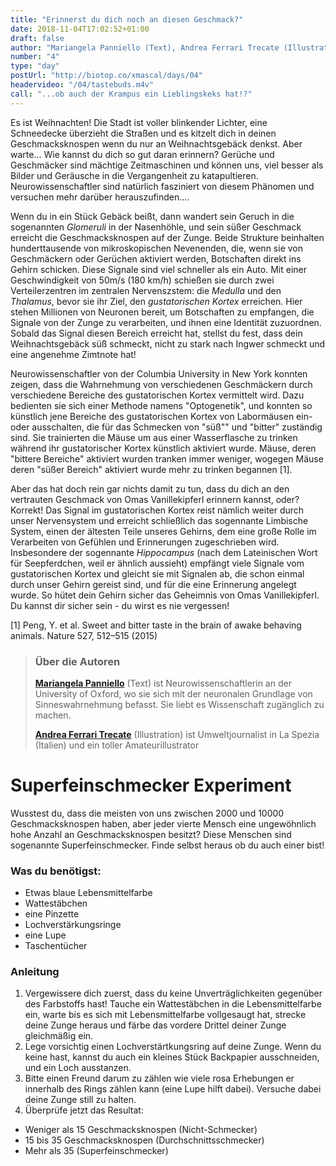 ```yaml
---
title: "Erinnerst du dich noch an diesen Geschmack?"
date: 2018-11-04T17:02:52+01:00
draft: false
author: "Mariangela Panniello (Text), Andrea Ferrari Trecate (Illustration)"
number: "4"
type: "day"
postUrl: "http://biotop.co/xmascal/days/04"
headervideo: "/04/tastebuds.m4v"
call: "...ob auch der Krampus ein Lieblingskeks hat!?"
---
```

Es ist Weihnachten! Die Stadt ist voller blinkender Lichter, eine Schneedecke überzieht die Straßen und es kitzelt dich in deinen Geschmacksknospen wenn du nur an Weihnachtsgebäck denkst. Aber warte... Wie kannst du dich so gut daran erinnern?
Gerüche und Geschmäcker sind mächtige Zeitmaschinen und können uns, viel besser als Bilder und Geräusche  in die Vergangenheit zu katapultieren. Neurowissenschaftler sind natürlich fasziniert von diesem Phänomen und  versuchen mehr darüber herauszufinden....

Wenn du in ein Stück Gebäck beißt, dann wandert sein Geruch in die sogenannten *Glomeruli* in der Nasenhöhle, und sein süßer Geschmack erreicht die Geschmacksknospen auf der Zunge. Beide Strukture beinhalten hunderttausende von mikroskopischen Nevenenden, die, wenn sie von Geschmäckern oder Gerüchen aktiviert werden, Botschaften direkt ins Gehirn schicken. Diese Signale sind viel schneller als ein Auto. Mit einer Geschwindigkeit von 50m/s (180 km/h) schießen sie durch zwei Verteilerzentren im zentralen Nervenszstem: die *Medulla* und den *Thalamus*, bevor sie ihr Ziel, den *gustatorischen Kortex* erreichen. Hier stehen Millionen von Neuronen bereit, um Botschaften zu empfangen, die Signale von der Zunge zu verarbeiten, und ihnen eine Identität zuzuordnen. Sobald das Signal diesen Bereich erreicht hat, stellst du fest, dass dein Weihnachtsgebäck süß schmeckt, nicht zu stark nach Ingwer schmeckt und eine angenehme Zimtnote hat!

Neurowissenschaftler von der Columbia University in New York konnten zeigen, dass die Wahrnehmung von verschiedenen Geschmäckern durch verschiedene Bereiche des gustatorischen Kortex vermittelt wird. Dazu bedienten sie sich einer Methode namens "Optogenetik", und konnten so künstlich jene Bereiche des gustatorischen Kortex von Labormäusen ein- oder ausschalten, die für das Schmecken von "süß"" und "bitter" zuständig sind. Sie trainierten die Mäuse um aus einer Wasserflasche zu trinken während ihr gustatorischer Kortex künstlich aktiviert wurde. Mäuse, deren "bittere Bereiche" aktiviert wurden tranken immer weniger, wogegen Mäuse deren "süßer Bereich" aktiviert wurde mehr zu trinken begannen [1].

Aber das hat doch rein gar nichts damit zu tun, dass du dich an den vertrauten Geschmack von Omas Vanillekipferl erinnern kannst, oder? Korrekt! Das Signal im gustatorischen Kortex reist nämlich weiter durch unser Nervensystem und erreicht schließlich das sogennante Limbische System, einen der ältesten Teile unseres Gehirns, dem eine große Rolle im Verarbeiten von Gefühlen und Erinnerungen zugeschrieben wird. Insbesondere der sogennante *Hippocampus* (nach dem Lateinischen Wort für Seepferdchen, weil er ähnlich aussieht) empfängt viele Signale vom gustatorischen Kortex und gleicht sie mit Signalen ab, die schon einmal durch unser Gehirn gereist sind, und für die eine Erinnerung angelegt wurde. So hütet dein Gehirn sicher das Geheimnis von Omas Vanillekipferl. Du kannst dir sicher sein - du wirst es nie vergessen!

[1] Peng, Y. et al. Sweet and bitter taste in the brain of awake behaving animals. Nature 527, 512–515 (2015)

> ### Über die Autoren
> **[Mariangela Panniello](http://biotop.co/de/person/mariangela-panniello/)** (Text) ist Neurowissenschaftlerin an der University of Oxford, wo sie sich mit der neuronalen Grundlage von Sinneswahrnehmung befasst. Sie liebt es Wissenschaft zugänglich zu machen.
>
> **[Andrea Ferrari Trecate](https://www.linkedin.com/in/andrea-ferrari-trecate-ba1a42b1/?originalSubdomain=it)** (Illustration) ist Umweltjournalist in La Spezia (Italien) und ein toller Amateurillustrator
<!--more-->

# Superfeinschmecker Experiment

Wusstest du, dass die meisten von uns zwischen 2000 und 10000 Geschmacksknospen haben, aber jeder vierte Mensch eine ungewöhnlich hohe Anzahl an Geschmacksknospen besitzt? Diese Menschen sind sogenannte Superfeinschmecker. Finde selbst heraus ob du auch einer bist!

### Was du benötigst:
- Etwas blaue Lebensmittelfarbe
- Wattestäbchen
- eine Pinzette
- Lochverstärkungsringe
- eine Lupe
- Taschentücher

### Anleitung
1. Vergewissere dich zuerst, dass du keine Unverträglichkeiten gegenüber des Farbstoffs hast! Tauche ein Wattestäbchen in die Lebensmittelfarbe ein, warte bis es sich mit Lebensmittelfarbe vollgesaugt hat, strecke deine Zunge heraus und färbe das vordere Drittel deiner Zunge gleichmäßig ein.
2.  Lege vorsichtig einen Lochverstärtkungsring auf deine Zunge. Wenn du keine hast, kannst du auch ein kleines Stück Backpapier ausschneiden, und ein Loch ausstanzen.
3.  Bitte einen Freund darum zu zählen wie viele rosa Erhebungen er innerhalb des Rings zählen kann  (eine Lupe hilft dabei). Versuche dabei deine Zunge still zu halten.
4.  Überprüfe jetzt das Resultat:

- Weniger als 15 Geschmacksknospen (Nicht-Schmecker)
- 15 bis 35 Geschmacksknospen (Durchschnittsschmecker)
- Mehr als 35 (Superfeinschmecker)

